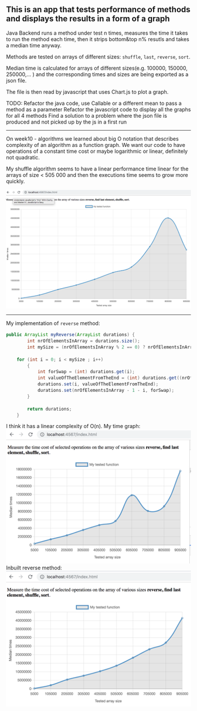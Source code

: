 ## This is an app that tests performance of methods and displays the results in a form of a graph

Java Backend runs a method under test n times, measures the time it takes to run the method each time, 
then it strips bottom&top n% resutls and takes a median time anyway.

Methods are tested on arrays of different sizes:
`shuffle`, `last`, `reverse`, `sort`.

Median time is calculated for arrays of different sizes(e.g. 100000, 150000, 250000,... ) 
and the corresponding times and sizes are being exported as a json file.

The file is then read by javascript that uses Chart.js to plot a graph.

TODO:
Refactor the java code, use Callable or a different mean to pass a method as a parameter
Refactor the javascript code to display all the graphs for all 4 methods
Find a solution to a problem where the json file is produced and not picked up by the js in a first run

----------------------------------------

On week10 - algorithms we learned about big O notation that describes complexity of an algorithm as a function graph.
We want our code to have operations of a constant time cost or maybe logarithmic or linear, definitely not quadratic.

My shuffle algorithm seems to have a linear performance time linear for the arrays of size < 505 000
and then the executions time seems to grow more quickly.

![ShuffleScreenshot](/src/main/resources/public/ShuffleScreenshot.png)

---
My implementation of `reverse` method:
```java
public ArrayList myReverse(ArrayList durations) {
        int nrOfElementsInArray = durations.size();
        int mySize = (nrOfElementsInArray % 2 == 0) ? nrOfElementsInArray / 2 : Math.round(nrOfElementsInArray / 2);

    for (int i = 0; i < mySize ; i++)
        {
            int forSwap = (int) durations.get(i);
            int valueOfTheElementFromTheEnd = (int) durations.get((nrOfElementsInArray - 1)- i);
            durations.set(i, valueOfTheElementFromTheEnd);
            durations.set(nrOfElementsInArray - 1 - i, forSwap);
        }

        return durations;
    }

```
I think it has a linear complexity of O(n).
My time graph:
![MyReverse](/src/main/resources/public/AnnasReverse.png)
Inbuilt reverse method:
![JavaReverse](/src/main/resources/public/ReverseJava.png)